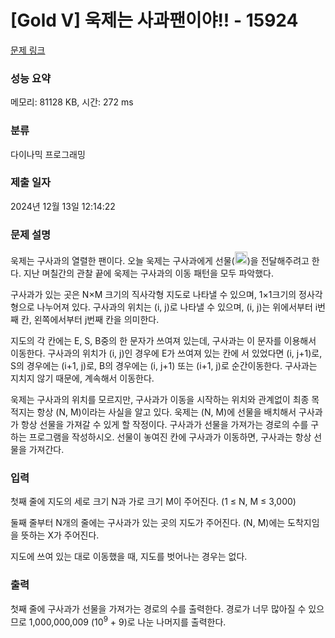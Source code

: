 # [Gold V] 욱제는 사과팬이야!! - 15924 

[문제 링크](https://www.acmicpc.net/problem/15924) 

### 성능 요약

메모리: 81128 KB, 시간: 272 ms

### 분류

다이나믹 프로그래밍

### 제출 일자

2024년 12월 13일 12:14:22

### 문제 설명

<p>욱제는 구사과의 열렬한 팬이다. 오늘 욱제는 구사과에게 선물(<img alt="" class="no-responsive" src="" style="height:20px; width:20px">)을 전달해주려고 한다. 지난 며칠간의 관찰 끝에 욱제는 구사과의 이동 패턴을 모두 파악했다.</p>

<p>구사과가 있는 곳은 N×M 크기의 직사각형 지도로 나타낼 수 있으며, 1×1크기의 정사각형으로 나누어져 있다. 구사과의 위치는 (i, j)로 나타낼 수 있으며, (i, j)는 위에서부터 i번째 칸, 왼쪽에서부터 j번째 칸을 의미한다.</p>

<p>지도의 각 칸에는 E, S, B중의 한 문자가 쓰여져 있는데, 구사과는 이 문자를 이용해서 이동한다. 구사과의 위치가 (i, j)인 경우에 E가 쓰여져 있는 칸에 서 있었다면 (i, j+1)로, S의 경우에는 (i+1, j)로, B의 경우에는 (i, j+1) 또는 (i+1, j)로 순간이동한다. 구사과는 지치지 않기 때문에, 계속해서 이동한다.</p>

<p>욱제는 구사과의 위치를 모르지만, 구사과가 이동을 시작하는 위치와 관계없이 최종 목적지는 항상 (N, M)이라는 사실을 알고 있다. 욱제는 (N, M)에 선물을 배치해서 구사과가 항상 선물을 가져갈 수 있게 할 작정이다. 구사과가 선물을 가져가는 경로의 수를 구하는 프로그램을 작성하시오. 선물이 놓여진 칸에 구사과가 이동하면, 구사과는 항상 선물을 가져간다.</p>

### 입력 

 <p>첫째 줄에 지도의 세로 크기 N과 가로 크기 M이 주어진다. (1 ≤ N, M ≤ 3,000)</p>

<p>둘째 줄부터 N개의 줄에는 구사과가 있는 곳의 지도가 주어진다. (N, M)에는 도착지임을 뜻하는 X가 주어진다.</p>

<p>지도에 쓰여 있는 대로 이동했을 때, 지도를 벗어나는 경우는 없다.</p>

### 출력 

 <p>첫째 줄에 구사과가 선물을 가져가는 경로의 수를 출력한다. 경로가 너무 많아질 수 있으므로 1,000,000,009 (10<sup>9</sup> + 9)로 나눈 나머지를 출력한다.</p>


